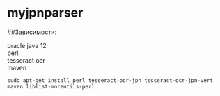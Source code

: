 # myjpnparser
  
##Зависимости:
  
oracle java 12  
perl  
tesseract ocr  
maven  
  
`sudo apt-get install perl tesseract-ocr-jpn tesseract-ocr-jpn-vert maven liblist-moreutils-perl`
